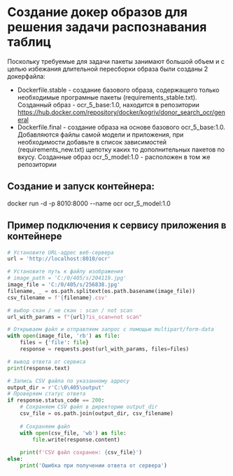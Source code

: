 # Создание докер образов для решения задачи распознавания таблиц

Поскольку требуемые для задачи пакеты занимают большой объем и с целью избежания длительной пересборки образа были созданы 2 докерфайла:
- Dockerfile.stable - создание базового образа, содержащего только необходимые програмные пакеты (requirements_stable.txt). Созданный образ - ocr_5_base:1.0, находится в репозитории https://hub.docker.com/repository/docker/kogriv/donor_search_ocr/general
- Dockerfile.final - создание образа на основе базового ocr_5_base:1.0. Добавляются файлы самой модели и приложения, при необходимости добавьте в список зависимостей (requirements_new.txt) щепотку каких то дополнительных пакетов по вкусу. Созданные образ ocr_5_model:1.0 - расположен в том же репозитории

## Создание и запуcк контейнера:

docker run -d -p 8010:8000 --name ocr ocr_5_model:1.0

## Пример подключения к сервису приложения в контейнере

```python
# Установите URL-адрес веб-сервера
url = 'http://localhost:8010/ocr'

# Установите путь к файлу изображения
# image_path = 'C:/0/405/s/204119.jpg'
image_file = 'C:/0/405/s/256838.jpg'
filename, _ = os.path.splitext(os.path.basename(image_file))
csv_filename = f'{filename}.csv'

# выбор скан / не скан : scan / not scan
url_with_params = f"{url}?is_scan=not scan"

# Открываем файл и отправляем запрос с помощью multipart/form-data
with open(image_file, 'rb') as file:
    files = {'file': file}
    response = requests.post(url_with_params, files=files)

# вывод ответа от сервиса
print(response.text)

# Запись CSV файла по указанному адресу
output_dir = r'C:\0\405\output'
# Проверяем статус ответа
if response.status_code == 200:
    # Сохраняем CSV файл в директорию output_dir
    csv_file = os.path.join(output_dir, csv_filename)
    
    # Сохраняем файл
    with open(csv_file, 'wb') as file:
        file.write(response.content)
    
    print(f'CSV файл сохранен: {csv_file}')
else:
    print('Ошибка при получении ответа от сервера')
```
